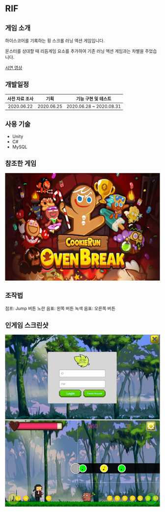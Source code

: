 RIF
=========
게임 소개
------
하이스코어를 기록하는 횡 스크롤 러닝 액션 게임입니다.

몬스터를 상대할 때 리듬게임 요소를 추가하여 기존 러닝 액션 게임과는 차별을 주었습니다.

[시연 영상](https://youtu.be/rMAKqZujxTw)

개발일정
-----------
|사전 자료 조사|기획|기능 구현 및 테스트|
|:----:|:----:|:----:|
|2020.06.22|2020.06.25|2020.06.28 ~ 2020.08.31|

사용 기술
------
* Unity
* C#
* MySQL

참조한 게임
------
<img src="./img/cookie.png" width="600" height="350">

조작법
-----------
점프: Jump 버튼
노란 음표: 왼쪽 버튼
녹색 음표: 오른쪽 버튼

인게임 스크린샷
-----------
![img2](./img/a2.png)
![img1](./img/a1.png)

